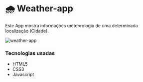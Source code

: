 # 🌧️ Weather-app

<p>
Este App mostra informações meteorologia de uma determinada localização (Cidade). 
  
![weather-app](https://user-images.githubusercontent.com/89852935/131729953-5395a41a-2b43-4189-bae9-c9886f0b9d94.PNG)

### Tecnologias usadas

- HTML5
- CSS3
- Javascript

